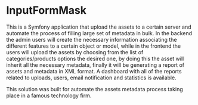 # InputFormMask
This is a Symfony application that upload the assets to a certain server and automate the process of filling large set of metadata in bulk.
In the backend the admin users will create the necessary information associating the different features to a certain object or model, while in the frontend
the users will upload the assets by choosing from the list of categories/products options the desired one, by doing this the asset will inherit
all the necessary metadata, finally it will be generating a report of assets and metadata in XML format.
A dashboard with all of the reports related to uploads, users, email notification and statistics is available.

This solution was built for automate the assets metadata process taking place in a famous technology firm.

